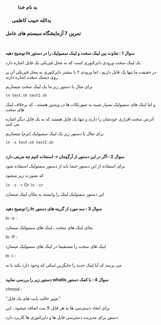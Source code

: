 ### &emsp; &emsp; به نام خدا ###
### &emsp; یدالله حبیب کاظمی ###
### تمرین 7 آزمایشگاه سیستم های عامل ###
<br>

__توضیح دهید ln سوال 1 : تفاوت بین لینک سخت و لینک سمبولیک را در دستور__

یک لینک سخت ورودی دایرکتوری است که به محل فیزیکی یک فایل اشاره دارد 

در حقیقت ما تنها یک فایل داریم ، اما ورودی ۲ یا بیشتر دایرکتوری به محل فیزیکی آن بر روی دیسک سخت اشاره دارند

برای مثال با دستور زیر ما یک لینک سخت میسازیم

`ln test.sh test1.sh`

و اما لینک های سمبولیک بسیار شبیه به شورتکات ها در ویندوز هستند ، که برخلاف لینک های سخت 

آدرس سخت افزاری خودشان را دارند و تنها یک فایل هستند که به یک فایل دیگر اشاره می کنند

برای مثال با دستور زیر یک لینک سمبولیک (نرم) میسازیم

`ln -s test.sh test2.sh`
<br><br>

__استفاده کنیم چه مزیتی دارد -r سوال 2 : اگر در این دستور از آرگومان__

برای استفاده از این دستور حتما باید از دستور سمبولیک استفاده شود

که بصورت زیر میشود

`ln -s -r` Or `ln -sr`

این دستور سمبولیک لینک را وابسته به مکان لینک میسازد 
<br><br>

__را توضیح دهید ln سوال 3 : سه مورد از گزینه های دستور__

ln -s :

بجای لینک های سخت ، لینک های سمبولیک میسازد

ln -P :

لینک های سخت را مستقیما در لینک های سمبولیک میسازد

ln -i :

می پرسد که آیا لینک جدید را جایگزین لینکی که وجود دارد بکند یا نه
<br><br>

__دستور زیر را بررسی نمایید whatis سوال 4 : با کمک دستور__

chmod :

"تغییر حالت بایت های یک فایل"

برای ایجاد دسترسی ها به هر فایل 9 بیت اضافه میشود ، این 

دستور برای مدیریت دسترسی فایل ها و دایرکتوری ها کاربرد دارد
